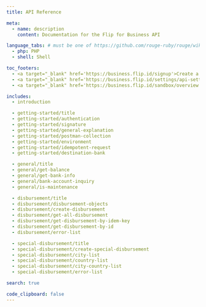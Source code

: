```yaml
---
title: API Reference

meta:
  - name: description
    content: Documentation for the Flip for Business API

language_tabs: # must be one of https://github.com/rouge-ruby/rouge/wiki/List-of-supported-languages-and-lexers
  - php: PHP
  - shell: Shell

toc_footers:
  - <a target="_blank" href='https://business.flip.id/signup'>Create a Flip for Business Account</a>
  - <a target="_blank" href='https://business.flip.id/settings/api-setting'>Flip for Business API Dashboard</a>
  - <a target="_blank" href='https://business.flip.id/sandbox/overview'>Sandbox Dashboard</a>

includes:
  - introduction

  - getting-started/title
  - getting-started/authentication
  - getting-started/signature
  - getting-started/general-explanation
  - getting-started/postman-collection
  - getting-started/environment
  - getting-started/idempotent-request
  - getting-started/destination-bank

  - general/title
  - general/get-balance
  - general/get-bank-info
  - general/bank-account-inquiry
  - general/is-maintenance

  - disbursement/title
  - disbursement/disbursement-objects
  - disbursement/create-disbursement
  - disbursement/get-all-disbursement
  - disbursement/get-disbursement-by-idem-key
  - disbursement/get-disbursement-by-id
  - disbursement/error-list

  - special-disbursement/title
  - special-disbursement/create-special-disbursement
  - special-disbursement/city-list
  - special-disbursement/country-list
  - special-disbursement/city-country-list
  - special-disbursement/error-list

search: true

code_clipboard: false
---
```

